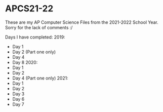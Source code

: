 # APCS21-22

These are my AP Computer Science Files from the 2021-2022 School Year.
Sorry for the lack of comments :/

Days I have completed:
2019:
  - Day 1
  - Day 2 (Part one only)
  - Day 4
  - Day 8
2020:
  - Day 1
  - Day 2
  - Day 4 (Part one only)
2021:
  - Day 1
  - Day 2
  - Day 3
  - Day 6
  - Day 7
